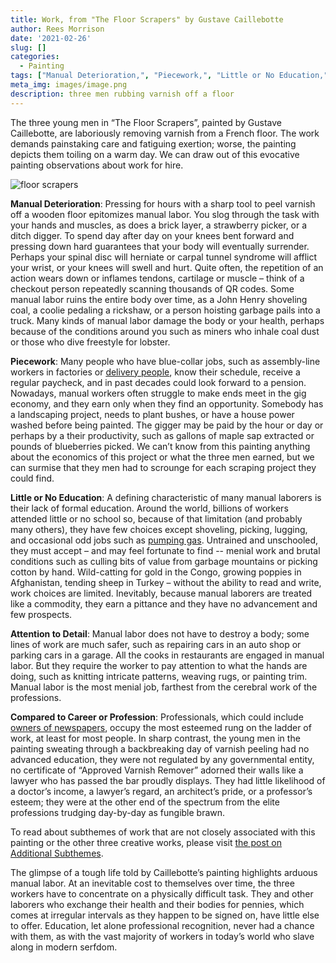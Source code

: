 ```yaml
---
title: Work, from "The Floor Scrapers" by Gustave Caillebotte
author: Rees Morrison
date: '2021-02-26'
slug: []
categories:
  - Painting
tags: ["Manual Deterioration,", "Piecework,", "Little or No Education,", "Attention to Detail,", "Compared to Career or Profession", ]
meta_img: images/image.png
description: three men rubbing varnish off a floor
---
```


The three young men in “The Floor Scrapers”, painted by Gustave Caillebotte, are laboriously removing varnish from a French floor.  The work demands painstaking care and fatiguing exertion; worse, the painting depicts them toiling on a warm day.  We can draw out of this evocative painting observations about work for hire.

![floor scrapers](/media/WorkScrapers.png)

**Manual Deterioration**:  Pressing for hours with a sharp tool to peel varnish off a wooden floor epitomizes manual labor.  You slog through the task with your hands and muscles, as does a brick layer, a strawberry picker, or a ditch digger.  To spend day after day on your knees bent forward and pressing down hard guarantees that your body will eventually surrender. Perhaps your spinal disc will herniate or carpal tunnel syndrome will afflict your wrist, or your knees will swell and hurt.   Quite often, the repetition of an action wears down or inflames tendons, cartilage or muscle – think of a checkout person repeatedly scanning thousands of QR codes.  Some manual labor ruins the entire body over time, as a John Henry shoveling coal, a coolie pedaling a rickshaw, or a person hoisting garbage pails into a truck. Many kinds of manual labor damage the body or your health, perhaps because of the conditions around you such as miners who inhale coal dust or those who dive freestyle for lobster.  

**Piecework**: Many people who have blue-collar jobs, such as assembly-line workers in factories or [delivery people](https://themesfromart.com/blog/2021-02-26-worksnowy/worksnowy/), know their schedule, receive a regular paycheck, and in past decades could look forward to a pension. Nowadays, manual workers often struggle to make ends meet in the gig economy, and they earn only when they find an opportunity.   Somebody has a landscaping project, needs to plant bushes, or have a house power washed before being painted. The gigger may be paid by the hour or day or perhaps by a their productivity, such as gallons of maple sap extracted or pounds of blueberries picked. We can’t know from this painting anything about the economics of this project or what the three men earned, but we can surmise that they men had to scrounge for each scraping project they could find.

**Little or No Education**:   A defining characteristic of many manual laborers is their lack of formal education.  Around the world, billions of workers attended little or no school so, because of that limitation (and probably many others), they have few choices except shoveling, picking, lugging, and occasional odd jobs such as [pumping gas](https://themesfromart.com/blog/2021-02-26-workproud/workproud/).  Untrained and unschooled, they must accept – and may feel fortunate to find -- menial work and brutal conditions such as culling bits of value from garbage mountains or picking cotton by hand.  Wild-catting for gold in the Congo, growing poppies in Afghanistan, tending sheep in Turkey – without the ability to read and write, work choices are limited.  Inevitably, because manual laborers are treated like a commodity, they earn a pittance and they have no advancement and few prospects.  

**Attention to Detail**:  Manual labor does not have to destroy a body; some lines of work are much safer, such as repairing cars in an auto shop or parking cars in a garage.  All the cooks in restaurants are engaged in manual labor.  But they require the worker to pay attention to what the hands are doing, such as knitting intricate patterns, weaving rugs, or painting trim.  Manual labor is the most menial job, farthest from the cerebral work of the professions.

**Compared to Career or Profession**:   Professionals, which could include [owners of newspapers](https://themesfromart.com/blog/2021-02-26-workkane/workkane/), occupy the most esteemed rung on the ladder of work, at least for most people.   In sharp contrast, the young men in the painting sweating through a backbreaking day of varnish peeling had no advanced education, they were not regulated by any governmental entity, no certificate of “Approved Varnish Remover” adorned their walls like a lawyer who has passed the bar proudly displays.  They had little likelihood of a doctor’s income, a lawyer’s regard, an architect’s pride, or a professor’s esteem; they were at the other end of the spectrum from the elite professions trudging day-by-day as fungible brawn.

To read about subthemes of work that are not closely associated with this painting or the other three creative works, please visit [the post on Additional Subthemes](https://themesfromart.com/blog/2021-02-26-workadditional/workperspective/).


The glimpse of a tough life told by Caillebotte’s painting highlights arduous manual labor.  At an inevitable cost to themselves over time, the three workers have to concentrate on a physically difficult task.  They and other laborers who exchange their health and their bodies for pennies, which comes at irregular intervals as they happen to be signed on, have little else to offer.  Education, let alone professional recognition, never had a chance with them, as with the vast majority of workers in today’s world who slave along in modern serfdom.   

